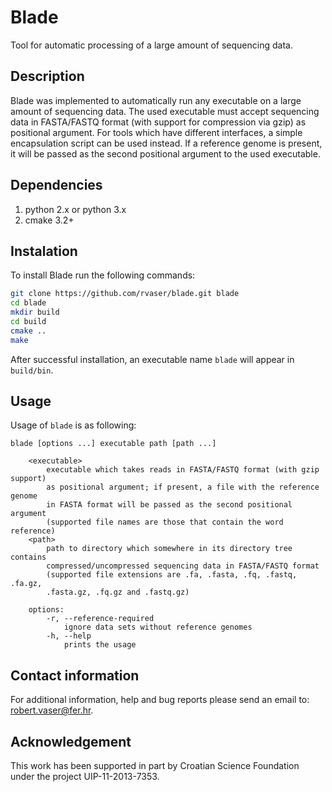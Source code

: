 # Blade
Tool for automatic processing of a large amount of sequencing data.

## Description
Blade was implemented to automatically run any executable on a large amount of sequencing data. The used executable must accept sequencing data in FASTA/FASTQ format (with support for compression via gzip) as positional argument. For tools which have different interfaces, a simple encapsulation script can be used instead. If a reference genome is present, it will be passed as the second positional argument to the used executable.

## Dependencies
1. python 2.x or python 3.x
2. cmake 3.2+

## Instalation
To install Blade run the following commands:

```bash
git clone https://github.com/rvaser/blade.git blade
cd blade
mkdir build
cd build
cmake ..
make
```

After successful installation, an executable name `blade` will appear in `build/bin`.

## Usage
Usage of `blade` is as following:

    blade [options ...] executable path [path ...]

        <executable>
            executable which takes reads in FASTA/FASTQ format (with gzip support)
            as positional argument; if present, a file with the reference genome
            in FASTA format will be passed as the second positional argument
            (supported file names are those that contain the word reference)
        <path>
            path to directory which somewhere in its directory tree contains
            compressed/uncompressed sequencing data in FASTA/FASTQ format
            (supported file extensions are .fa, .fasta, .fq, .fastq, .fa.gz,
            .fasta.gz, .fq.gz and .fastq.gz)

        options:
            -r, --reference-required
                ignore data sets without reference genomes
            -h, --help
                prints the usage

## Contact information
For additional information, help and bug reports please send an email to: robert.vaser@fer.hr.

## Acknowledgement
This work has been supported in part by Croatian Science Foundation under the project UIP-11-2013-7353.
